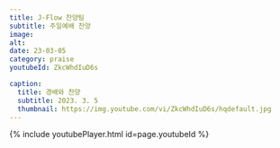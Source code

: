 ```yaml
---
title: J-Flow 찬양팀
subtitle: 주일예배 찬양
image:
alt:
date: 23-03-05
category: praise
youtubeId: ZkcWhdIuD6s

caption:
  title: 경배와 찬양
  subtitle: 2023. 3. 5
  thumbnail: https://img.youtube.com/vi/ZkcWhdIuD6s/hqdefault.jpg
---
```


{% include youtubePlayer.html id=page.youtubeId %}

